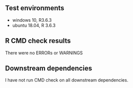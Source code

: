 ## Test environments
* windows 10, R3.6.3
* ubuntu 18.04, R 3.6.3

## R CMD check results
There were no ERRORs or WARNINGS

## Downstream dependencies
I have not run CMD check on all downstream dependencies. 